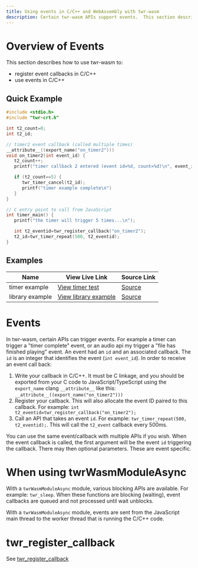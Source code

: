 ```yaml
---
title: Using events in C/C++ and WebAssembly with twr-wasm
description: Certain twr-wasm APIs support events.  This section describes how events function.
---
```


# Overview of Events
This section describes how to use twr-wasm to:

- register event callbacks in C/C++
- use events in C/C++

## Quick Example
~~~c title="timer events"
#include <stdio.h>
#include "twr-crt.h"

int t2_count=0;
int t2_id;

// timer2 event callback (called multiple times)
__attribute__((export_name("on_timer2")))
void on_timer2(int event_id) {
   t2_count++;
   printf("timer callback 2 entered (event id=%d, count=%d)\n", event_id, t2_count);

   if (t2_count==5) {
      twr_timer_cancel(t2_id);
      printf("timer example complete\n")
   }
}

// C entry point to call from JavaScript
int timer_main() {
   printf("the timer will trigger 5 times...\n");

   int t2_eventid=twr_register_callback("on_timer2");
   t2_id=twr_timer_repeat(500, t2_eventid);
}
~~~

## Examples
| Name | View Live Link | Source Link |
| --------- | ------------ | ----------- |
| timer example | [View timer test](/examples/dist/tests-timer/index.html) | [Source](https://github.com/twiddlingbits/twr-wasm/tree/main/examples/test-timer) |
| library example | [View library example](/examples/dist/lib/index.html) | [Source](https://github.com/twiddlingbits/twr-wasm/tree/main/examples/lib) |

# Events
In twr-wasm, certain APIs can trigger events.  For example a timer can trigger a "timer complete" event, or an audio api my trigger a "file has finished playing" event.  An event had an `id` and an associated callback.  The `id` is an integer that identifies the event (`int event_id`).   In order to receive an event call back:

1. Write your callback in C/C++.  It must be C linkage, and you should be exported from your C code to JavaScript/TypeScript using the `export_name` clang `__attribute__` like this: `__attribute__((export_name("on_timer2")))`
2. Register your callback.  This will also allocate the event ID paired to this callback.  For example: `int t2_eventid=twr_register_callback("on_timer2");` 
3. Call an API that takes an event `id`.  For example: `twr_timer_repeat(500, t2_eventid);`.  This will call the `t2_event` callback every 500ms.

You can use the same event/callback with multiple APIs if you wish.  When the event callback is called, the first argument will be the event `id` triggering the callback.  There may then optional parameters.  These are event specific.

# When using twrWasmModuleAsync

With a `twrWasmModuleAsync` module, various blocking APIs are available. For example: `twr_sleep`.  When these functions are blocking (waiting), event callbacks are queued and not processed until wait unblocks. 

With a `twrWasmModuleAsync` module, events are sent from the JavaScript main thread to the worker thread that is running the C/C++ code.

# twr_register_callback
See [twr_register_callback](../api/api-c-general.md#twr_register_callback)